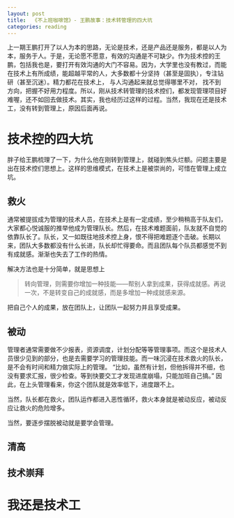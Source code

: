 ```yaml
---
layout: post
title:  《不上班咖啡馆》- 王鹏故事：技术转管理的四大坑
categories: reading
---
```


上一期王鹏打开了以人为本的思路，无论是技术，还是产品还是服务，都是以人为本，服务于人。于是，无论愿不愿意，有效的沟通是不可缺少。作为技术控的王鹏，包括我也是，要打开有效沟通的大门不容易。因为，大学里也没有教过，而能在技术上有所成绩，能超越平常的人，大多数都十分坚持（甚至是固执），专注钻研（甚至沉迷）。精力都花在技术上， 与人沟通起来就总觉得哪里不对， 找不到方向，把握不好用力程度。所以，刚从技术转管理的技术控们，都发现管理项目好难喔，还不如回去做技术。其实，我也经历过这样的过程。当然，我现在还是技术工，没有转到管理上，原因后面再说。


# 技术控的四大坑

胖子给王鹏梳理了一下，为什么他在刚转到管理上，就碰到焦头烂额。问题主要是出在技术控们思想上。这样的思维模式，在技术上是被崇尚的，可惜在管理上成立坑。

## 救火

通常被提拔成为管理的技术人员，在技术上是有一定成绩，至少稍稍高于队友们，大家都心悦诚服的推举他成为管理队长。然后，在技术难题面前，队友就不自觉的依靠队长了。队长，又一如既往地技术控上身，恨不得把难题逐个击破。长期以来，团队大多数都没有什么长进，队长却忙得要命。而且团队每个队员都感觉不到有成就感。渐渐也失去了工作的热情。

解决方法也是十分简单，就是思想上

> 转向管理，则需要你增加一种技能——帮别人拿到成果，获得成就感。再说一次，不是转变自己的成就感，而是多增加一种成就感来源。​

把自己个人的成果，放在团队上，让团队一起努力并且享受成果。


## 被动

管理者通常需要做不少报表，资源调度，计划分配等等管理事项。而这个是技术人员很少见到的部分，也是去需要学习的管理技能。而一味沉浸在技术救火的队长，是不会有时间和精力做实际上的管理。
“比如，虽然有计划，但他拆得并不细，也没有要求汇报，很少检查。等到快要交工才发现进度崩塌，只能加班自己搞。”
因此，在上头管理看来，你这个团队就是效率低下，进度跟不上。

当然，队长都在救火，团队运作都进入恶性循环，救火本身就是被动反应，被动反应让救火的危险增多。

当然，要逐步摆脱被动就是要学会管理。

## 清高

## 技术崇拜


# 我还是技术工
<!--stackedit_data:
eyJoaXN0b3J5IjpbLTQ5Nzg3NTM2MywyMTIzMjE3Mjk4XX0=
-->